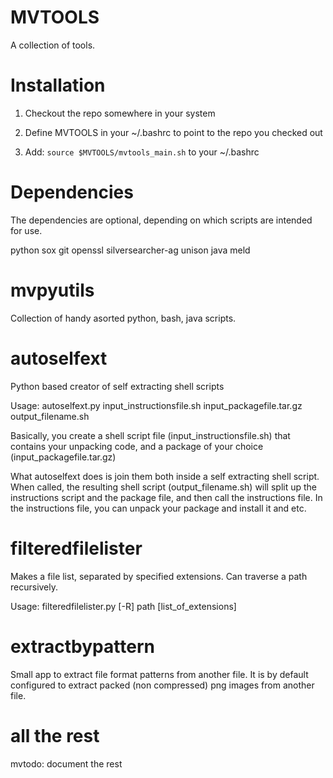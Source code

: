 
MVTOOLS
=======

A collection of tools.

Installation
============

1) Checkout the repo somewhere in your system

2) Define MVTOOLS in your ~/.bashrc to point to the repo you checked out

3) Add: ```source $MVTOOLS/mvtools_main.sh``` to your ~/.bashrc

Dependencies
============

The dependencies are optional, depending on which scripts are intended for use.

python
sox
git
openssl
silversearcher-ag
unison
java
meld

mvpyutils
=========

Collection of handy asorted python, bash, java scripts.

autoselfext
===========

Python based creator of self extracting shell scripts

Usage: autoselfext.py input_instructionsfile.sh input_packagefile.tar.gz output_filename.sh

Basically, you create a shell script file (input_instructionsfile.sh) that contains your unpacking code, and a
package of your choice (input_packagefile.tar.gz)

What autoselfext does is join them both inside a self extracting shell script. When called, the resulting shell
script (output_filename.sh) will split up the instructions script and the package file, and then call the instructions
file. In the instructions file, you can unpack your package and install it and etc.

filteredfilelister
============

Makes a file list, separated by specified extensions. Can traverse a path recursively.

Usage: filteredfilelister.py [-R] path [list_of_extensions]

extractbypattern
================

Small app to extract file format patterns from another file. It is by default configured to extract packed (non compressed) png images from another file.

all the rest
============

mvtodo: document the rest

